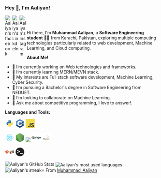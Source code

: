 <!-- <h3 title="Aaliyan"> Hi there! 👋</h3> -->

<!--
**** is a ✨ _special_ ✨ repository because its `README.md` (this file) appears on your GitHub profile.

Here are some ideas to get you started:

- 🔭 I’m currently working on ...
- 🌱 I’m currently learning ...
- 👯 I’m looking to collaborate on ...
- 🤔 I’m looking for help with ...
- 💬 Ask me about ...
- 📫 How to reach me: ...
- 😄 Pronouns: ...
- ⚡ Fun fact: ...
-->
<h3 title="hehehe"> Hey 👋, I'm Aaliyan!</h3>

<a href="mailto:aaliyan1230@gmail.com">
  <img align="left" alt="Aaliyan's facebook" width="24px" src="https://cdn.jsdelivr.net/npm/simple-icons@v3/icons/gmail.svg" />
</a>
<a href="https://www.linkedin.com/in/muhammad-aaliyan-8a031b209/">
  <img align="left" alt="Aaliyan's LinkdeIn" width="24px" src="https://cdn.jsdelivr.net/npm/simple-icons@v3/icons/linkedin.svg" />
</a>
<a href="https://www.instagram.com/aaliyan03/">
  <img align="left" alt="Aaliyan's Instagram" width="24px" src="https://cdn.jsdelivr.net/npm/simple-icons@v3/icons/instagram.svg" />
</a>


<br>
<br />

Hi there, I'm **Muhammad Aaliyan**, a **Software Engineering student** 👨‍💻 from Karachi, Pakistan, exploring multiple computing technologies particularly related to web development, Machine Learning, and Cloud computing.


  

**About Me!**

- 🔭 I’m currently working on Web technologies and frameworks.
- 🌱 I’m currently learning MERN/MEVN stack.
- 🤔 My interests are Full stack software development, Machine Learning, Cyber Security.
- 💼 I’m pursuing a Bachelor's degree in Software Engineering from NEDUET.
- 👯 I’m looking to collaborate on Machine Learning.
- 💬 Ask me about competitive programming, I love to answer!.

**Languages and Tools:**  


<code><img height="30" src="https://raw.githubusercontent.com/github/explore/80688e429a7d4ef2fca1e82350fe8e3517d3494d/topics/python/python.png"></code>
<code><img height="30" src="https://raw.githubusercontent.com/github/explore/80688e429a7d4ef2fca1e82350fe8e3517d3494d/topics/cpp/cpp.png"></code>
<code><img height="30" src="https://raw.githubusercontent.com/github/explore/80688e429a7d4ef2fca1e82350fe8e3517d3494d/topics/javascript/javascript.png"></code>

<code><img height="30" src="https://raw.githubusercontent.com/github/explore/80688e429a7d4ef2fca1e82350fe8e3517d3494d/topics/react/react.png"></code>
<code><img height="30" src="https://raw.githubusercontent.com/github/explore/80688e429a7d4ef2fca1e82350fe8e3517d3494d/topics/nodejs/nodejs.png"></code>
<code><img height="30" src="http://mongodb-js.github.io/leaf/mongodb-leaf_16x16@2x.png"></code>
<code><img height="30" src="https://raw.githubusercontent.com/github/explore/80688e429a7d4ef2fca1e82350fe8e3517d3494d/topics/django/django.png"></code>
<code><img height="30" src="https://raw.githubusercontent.com/github/explore/80688e429a7d4ef2fca1e82350fe8e3517d3494d/topics/mysql/mysql.png"></code>

<code><img height="30" src="https://raw.githubusercontent.com/github/explore/80688e429a7d4ef2fca1e82350fe8e3517d3494d/topics/git/git.png"></code>
<code><img height="30" src="https://raw.githubusercontent.com/github/explore/80688e429a7d4ef2fca1e82350fe8e3517d3494d/topics/terminal/terminal.png"></code>

<img src="https://github-readme-stats.vercel.app/api?username=aaliyan1230&show_icons=true&hide_border=false&count_private=true&theme=github_dark&count_private=true" alt="Aaliyan's GitHub Stats">
<img align="center" alt="Aaliyan's most used languages" src="https://github-readme-stats.vercel.app/api/top-langs/?username=aaliyan1230&layout=compact&langs_count=9&theme=github_dark&count_private=true&exclude_repo=Optifine-Mod-Coder-Pack-1.16.1,Projects"/>
<img src="https://github-readme-streak-stats.herokuapp.com?user=aaliyan1230&theme=github-dark-blue&count_private=true&date_format=M%20j%5B%2C%20Y%5D" alt="Aaliyan's streak")


⭐️ From [Muhammad_Aaliyan](https://github.com/aaliyan1230)

<!--
**aaliyan1230/aaliyan1230** is a ✨ _special_ ✨ repository because its `README.md` (this file) appears on your GitHub profile.

Here are some ideas to get you started:

 ...
 ...
- 👯 I’m looking to collaborate on ...
- 🤔 I’m looking for help with ...
- 💬 Ask me about ...
- 📫 How to reach me: ...
- 😄 Pronouns: ...
- ⚡ Fun fact: ...
-->
